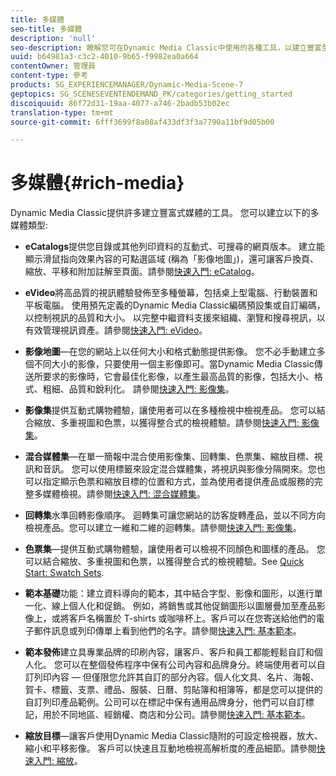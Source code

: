 ```yaml
---
title: 多媒體
seo-title: 多媒體
description: 'null'
seo-description: 瞭解您可在Dynamic Media Classic中使用的各種工具，以建立豐富型媒體。
uuid: b64981a3-c3c2-4010-9b65-f9982ea0a664
contentOwner: 管理員
content-type: 參考
products: SG_EXPERIENCEMANAGER/Dynamic-Media-Scene-7
geptopics: SG_SCENESEVENTENDEMAND_PK/categories/getting_started
discoiquuid: 86f72d31-19aa-4077-a746-2badb53b02ec
translation-type: tm+mt
source-git-commit: 6fff3699f8a08af433df3f3a7790a11bf9d05b00

---
```



# 多媒體{#rich-media}

Dynamic Media Classic提供許多建立豐富式媒體的工具。 您可以建立以下的多媒體類型:

* **eCatalogs**&#x200B;提供您目錄或其他列印資料的互動式、可搜尋的網頁版本。 建立能顯示滑鼠指向效果內容的可點選區域 (稱為「影像地圖」)，還可讓客戶換頁、縮放、平移和附加註解至頁面。請參閱[快速入門: eCatalog](/help/quick-start-ecatalog.md)。

* **eVideo**&#x200B;將高品質的視訊體驗發佈至多種螢幕，包括桌上型電腦、行動裝置和平板電腦。 使用預先定義的Dynamic Media Classic編碼預設集或自訂編碼，以控制視訊的品質和大小。 以完整中繼資料支援來組織、瀏覽和搜尋視訊，以有效管理視訊資產。請參閱[快速入門: eVideo](/help/quick-start-video.md)。

* **影像地圖**—在您的網站上以任何大小和格式動態提供影像。 您不必手動建立多個不同大小的影像，只要使用一個主影像即可。當Dynamic Media Classic傳送所要求的影像時，它會最佳化影像，以產生最高品質的影像，包括大小、格式、粗細、品質和銳利化。 請參閱[快速入門: 影像集](/help/quick-start-image-sizing.md)。

* **影像集**&#x200B;提供互動式購物體驗，讓使用者可以在多種檢視中檢視產品。 您可以結合縮放、多重視圖和色票，以獲得整合式的檢視體驗。請參閱[快速入門: 影像集](/help/quick-start-image-sets.md)。

* **混合媒體集**—在單一簡報中混合使用影像集、回轉集、色票集、縮放目標、視訊和音訊。 您可以使用標籤來設定混合媒體集，將視訊與影像分隔開來。您也可以指定顯示色票和縮放目標的位置和方式，並為使用者提供產品或服務的完整多媒體檢視。請參閱[快速入門: 混合媒體集](/help/quick-start-mixed-media-sets.md)。

* **回轉集**&#x200B;水準回轉影像順序。 迴轉集可讓您網站的訪客旋轉產品，並以不同方向檢視產品。您可以建立一維和二維的迴轉集。請參閱[快速入門: 影像集](/help/quick-start-spin-sets.md)。

* **色票集**—提供互動式購物體驗，讓使用者可以檢視不同顏色和圖樣的產品。 您可以結合縮放、多重視圖和色票，以獲得整合式的檢視體驗。See [Quick Start: Swatch Sets](/help/quick-start-swatch-sets.md).

* **範本基礎**&#x200B;功能：建立資料導向的範本，其中結合字型、影像和圖形，以進行單一化、線上個人化和促銷。 例如，將銷售或其他促銷圖形以圖層疊加至產品影像上，或將客戶名稱置於 T-shirts 或咖啡杯上。客戶可以在您寄送給他們的電子郵件訊息或列印傳單上看到他們的名字。請參閱[快速入門: 基本範本](/help/quick-start-template-basics.md)。

* **範本發佈**&#x200B;建立具專業品牌的印刷內容，讓客戶、客戶和員工都能輕鬆自訂和個人化。 您可以在整個發佈程序中保有公司內容和品牌身分。終端使用者可以自訂列印內容 — 但僅限您允許其自訂的部分內容。個人化文具、名片、海報、賀卡、標籤、支票、禮品、服裝、日曆、剪貼簿和相簿等，都是您可以提供的自訂列印產品範例。公司可以在標記中保有通用品牌身分，他們可以自訂標記，用於不同地區、經銷權、商店和分公司。請參閱[快速入門: 基本範本](/help/quick-start-template-publishing.md)。

* **縮放目標**—讓客戶使用Dynamic Media Classic隨附的可設定檢視器，放大、縮小和平移影像。 客戶可以快速且互動地檢視高解析度的產品細節。請參閱[快速入門: 縮放](/help/quick-start-zoom.md)。
